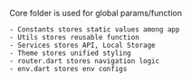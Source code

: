 Core folder is used for global params/function

    - Constants stores static values among app
    - Utils stores reusable function
    - Services stores API, Local Storage
    - Theme stores unified styling
    - router.dart stores navigation logic
    - env.dart stores env configs